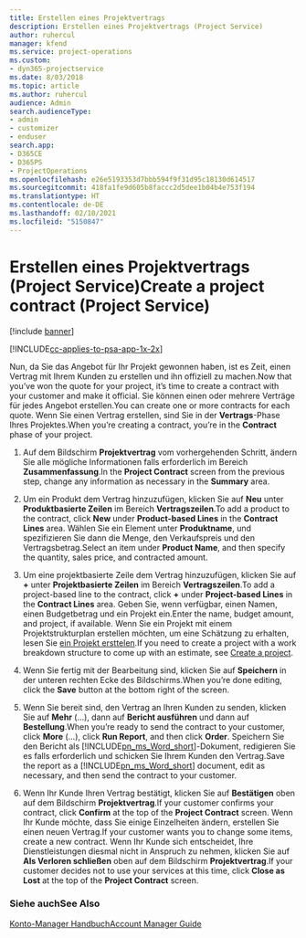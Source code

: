 ```yaml
---
title: Erstellen eines Projektvertrags
description: Erstellen eines Projektvertrags (Project Service)
author: ruhercul
manager: kfend
ms.service: project-operations
ms.custom:
- dyn365-projectservice
ms.date: 8/03/2018
ms.topic: article
ms.author: ruhercul
audience: Admin
search.audienceType:
- admin
- customizer
- enduser
search.app:
- D365CE
- D365PS
- ProjectOperations
ms.openlocfilehash: e26e5193353d7bbb594f9f31d95c18130d614517
ms.sourcegitcommit: 418fa1fe9d605b8faccc2d5dee1b04b4e753f194
ms.translationtype: HT
ms.contentlocale: de-DE
ms.lasthandoff: 02/10/2021
ms.locfileid: "5150847"
---
```

# <a name="create-a-project-contract-project-service"></a><span data-ttu-id="3c444-103">Erstellen eines Projektvertrags (Project Service)</span><span class="sxs-lookup"><span data-stu-id="3c444-103">Create a project contract (Project Service)</span></span>

[!include [banner](../includes/psa-now-project-operations.md)]

[!INCLUDE[cc-applies-to-psa-app-1x-2x](../includes/cc-applies-to-psa-app-1x-2x.md)]

<span data-ttu-id="3c444-104">Nun, da Sie das Angebot für Ihr Projekt gewonnen haben, ist es Zeit, einen Vertrag mit Ihrem Kunden zu erstellen und ihn offiziell zu machen.</span><span class="sxs-lookup"><span data-stu-id="3c444-104">Now that you’ve won the quote for your project, it’s time to create a contract with your customer and make it official.</span></span> <span data-ttu-id="3c444-105">Sie können einen oder mehrere Verträge für jedes Angebot erstellen.</span><span class="sxs-lookup"><span data-stu-id="3c444-105">You can create one or more contracts for each quote.</span></span> <span data-ttu-id="3c444-106">Wenn Sie einen Vertrag erstellen, sind Sie in der **Vertrags**-Phase Ihres Projektes.</span><span class="sxs-lookup"><span data-stu-id="3c444-106">When you’re creating a contract, you’re in the **Contract** phase of your project.</span></span>  
  
1. <span data-ttu-id="3c444-107">Auf dem Bildschirm **Projektvertrag** vom vorhergehenden Schritt, ändern Sie alle mögliche Informationen falls erforderlich im Bereich **Zusammenfassung**.</span><span class="sxs-lookup"><span data-stu-id="3c444-107">In the **Project Contract** screen from the previous step, change any information as necessary in the **Summary** area.</span></span>  
  
2. <span data-ttu-id="3c444-108">Um ein Produkt dem Vertrag hinzuzufügen, klicken Sie auf **Neu** unter **Produktbasierte Zeilen** im Bereich **Vertragszeilen**.</span><span class="sxs-lookup"><span data-stu-id="3c444-108">To add a product to the contract, click **New** under **Product-based Lines** in the **Contract Lines** area.</span></span> <span data-ttu-id="3c444-109">Wählen Sie ein Element unter **Produktname**, und spezifizieren Sie dann die Menge, den Verkaufspreis und den Vertragsbetrag.</span><span class="sxs-lookup"><span data-stu-id="3c444-109">Select an item under **Product Name**, and then specify the quantity, sales price, and contracted amount.</span></span>  
  
3. <span data-ttu-id="3c444-110">Um eine projektbasierte Zeile dem Vertrag hinzuzufügen, klicken Sie auf **+** unter **Projektbasierte Zeilen** im Bereich **Vertragszeilen**.</span><span class="sxs-lookup"><span data-stu-id="3c444-110">To add a project-based line to the contract, click **+** under **Project-based Lines** in the **Contract Lines** area.</span></span> <span data-ttu-id="3c444-111">Geben Sie, wenn verfügbar, einen Namen, einen Budgetbetrag und ein Projekt ein.</span><span class="sxs-lookup"><span data-stu-id="3c444-111">Enter the name, budget amount, and project, if available.</span></span> <span data-ttu-id="3c444-112">Wenn Sie ein Projekt mit einem Projektstrukturplan erstellen möchten, um eine Schätzung zu erhalten, lesen Sie [ein Projekt ersttelen](../psa/create-project.md).</span><span class="sxs-lookup"><span data-stu-id="3c444-112">If you need to create a project with a work breakdown structure to come up with an estimate, see [Create a project](../psa/create-project.md).</span></span>  
  
4. <span data-ttu-id="3c444-113">Wenn Sie fertig mit der Bearbeitung sind, klicken Sie auf **Speichern** in der unteren rechten Ecke des Bildschirms.</span><span class="sxs-lookup"><span data-stu-id="3c444-113">When you’re done editing, click the **Save** button at the bottom right of the screen.</span></span>  
  
5. <span data-ttu-id="3c444-114">Wenn Sie bereit sind, den Vertrag an Ihren Kunden zu senden, klicken Sie auf **Mehr** (…), dann auf **Bericht ausführen** und dann auf **Bestellung**.</span><span class="sxs-lookup"><span data-stu-id="3c444-114">When you’re ready to send the contract to your customer, click **More** (…), click **Run Report**, and then click **Order**.</span></span> <span data-ttu-id="3c444-115">Speichern Sie den Bericht als [!INCLUDE[pn_ms_Word_short](../includes/pn-ms-word-short.md)]-Dokument, redigieren Sie es falls erforderlich und schicken Sie Ihrem Kunden den Vertrag.</span><span class="sxs-lookup"><span data-stu-id="3c444-115">Save the report as a [!INCLUDE[pn_ms_Word_short](../includes/pn-ms-word-short.md)] document, edit as necessary, and then send the contract to your customer.</span></span>  
  
6. <span data-ttu-id="3c444-116">Wenn Ihr Kunde Ihren Vertrag bestätigt, klicken Sie auf **Bestätigen** oben auf dem Bildschirm **Projektvertrag**.</span><span class="sxs-lookup"><span data-stu-id="3c444-116">If your customer confirms your contract, click **Confirm** at the top of the **Project Contract** screen.</span></span> <span data-ttu-id="3c444-117">Wenn Ihr Kunde möchte, dass Sie einige Einzelheiten ändern, erstellen Sie einen neuen Vertrag.</span><span class="sxs-lookup"><span data-stu-id="3c444-117">If your customer wants you to change some items, create a new contract.</span></span> <span data-ttu-id="3c444-118">Wenn Ihr Kunde sich entscheidet, Ihre Dienstleistungen diesmal nicht in Anspruch zu nehmen, klicken Sie auf **Als Verloren schließen** oben auf dem Bildschirm **Projektvertrag**.</span><span class="sxs-lookup"><span data-stu-id="3c444-118">If your customer decides not to use your services at this time, click **Close as Lost** at the top of the **Project Contract** screen.</span></span>  
  
### <a name="see-also"></a><span data-ttu-id="3c444-119">Siehe auch</span><span class="sxs-lookup"><span data-stu-id="3c444-119">See Also</span></span>  
 [<span data-ttu-id="3c444-120">Konto-Manager Handbuch</span><span class="sxs-lookup"><span data-stu-id="3c444-120">Account Manager Guide</span></span>](../psa/account-manager-guide.md)
